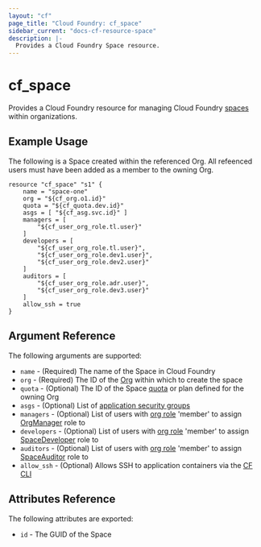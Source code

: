 ```yaml
---
layout: "cf"
page_title: "Cloud Foundry: cf_space"
sidebar_current: "docs-cf-resource-space"
description: |-
  Provides a Cloud Foundry Space resource.
---
```


# cf\_space

Provides a Cloud Foundry resource for managing Cloud Foundry [spaces](https://docs.cloudfoundry.org/concepts/roles.html) within organizations.

## Example Usage

The following is a Space created within the referenced Org. All refeenced users must have been added as a member to the owning Org.

```
resource "cf_space" "s1" {
    name = "space-one"
    org = "${cf_org.o1.id}"
    quota = "${cf_quota.dev.id}"
    asgs = [ "${cf_asg.svc.id}" ]
    managers = [ 
        "${cf_user_org_role.tl.user}" 
    ]
    developers = [ 
        "${cf_user_org_role.tl.user}",
        "${cf_user_org_role.dev1.user}",
        "${cf_user_org_role.dev2.user}" 
    ]
    auditors = [ 
        "${cf_user_org_role.adr.user}",
        "${cf_user_org_role.dev3.user}" 
    ]
    allow_ssh = true
}
```

## Argument Reference

The following arguments are supported:

* `name` - (Required) The name of the Space in Cloud Foundry
* `org` - (Required) The ID of the [Org](/docs/providers/cloudfoundry/r/org.html) within which to create the space
* `quota` - (Optional) The ID of the Space [quota](/docs/providers/cloudfoundry/r/quota.html) or plan defined for the owning Org
* `asgs` - (Optional) List of [application security groups](/docs/providers/cloudfoundry/r/asg.html)
* `managers` - (Optional) List of users with [org role](/docs/providers/cloudfoundry/r/user_org_role.html) 'member' to assign [OrgManager](https://docs.cloudfoundry.org/concepts/roles.html#roles) role to
* `developers` - (Optional) List of users with [org role](/docs/providers/cloudfoundry/r/user_org_role.html) 'member' to assign [SpaceDeveloper](https://docs.cloudfoundry.org/concepts/roles.html#roles) role to
* `auditors` - (Optional) List of users with [org role](/docs/providers/cloudfoundry/r/user_org_role.html) 'member' to assign [SpaceAuditor](https://docs.cloudfoundry.org/concepts/roles.html#roles) role to
* `allow_ssh` - (Optional) Allows SSH to application containers via the [CF CLI](https://github.com/cloudfoundry/cli)

## Attributes Reference

The following attributes are exported:

* `id` - The GUID of the Space
